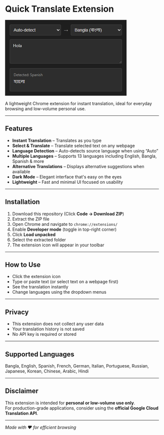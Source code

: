 # Quick Translate Extension

![Screenshot of the Extension UI](screenshot.jpg) 

A lightweight Chrome extension for instant translation, ideal for everyday browsing and low-volume personal use.

---

## Features

- **Instant Translation** – Translates as you type  
- **Select & Translate** – Translate selected text on any webpage  
- **Language Detection** – Auto-detects source language when using “Auto”  
- **Multiple Languages** – Supports 13 languages including English, Bangla, Spanish & more
- **Alternative Translations** – Displays alternative suggestions when available    
- **Dark Mode** – Elegant interface that's easy on the eyes  
- **Lightweight** – Fast and minimal UI focused on usability

---

## Installation

1. Download this repository (Click **Code → Download ZIP**)  
2. Extract the ZIP file  
3. Open Chrome and navigate to `chrome://extensions/`  
4. Enable **Developer mode** (toggle in top-right corner)  
5. Click **Load unpacked**  
6. Select the extracted folder  
7. The extension icon will appear in your toolbar

---

## How to Use

- Click the extension icon  
- Type or paste text (or select text on a webpage first)  
- See the translation instantly  
- Change languages using the dropdown menus

---

## Privacy

- This extension does not collect any user data
- Your translation history is not saved
- No API key is required or stored

---


## Supported Languages

Bangla, English, Spanish, French, German, Italian,  Portuguese, Russian, Japanese, Korean, Chinese, Arabic, Hindi

---

## Disclaimer

This extension is intended for **personal or low-volume use only**.  
For production-grade applications, consider using the **official Google Cloud Translation API**.

---

_Made with ❤️ for efficient browsing_
